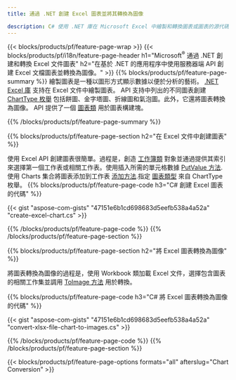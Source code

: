 ```yaml
---
title: 通過 .NET 創建 Excel 圖表並將其轉換為圖像

description: C# 使用 .NET 庫在 Microsoft Excel 中繪製和轉換圖表或圖表的源代碼。 
---
```

{{< blocks/products/pf/feature-page-wrap >}}
{{< blocks/products/pf/i18n/feature-page-header h1="Microsoft<sup>&reg;</sup> 通過 .NET 創建和轉換 Excel 文件圖表" h2="在基於 .NET 的應用程序中使用服務器端 API 創建 Excel 文檔圖表並轉換為圖像。" >}}
{{% blocks/products/pf/feature-page-summary %}}
繪製圖表是一種以圖形方式顯示數據以便於分析的藝術。 [.NET Excel 庫](/cells/net/) 支持在 Excel 文件中繪製圖表。 API 支持中列出的不同圖表創建 [ChartType 枚舉](https://reference.aspose.com/cells/net/aspose.cells.charts/charttype) 包括餅圖、金字塔圖、折線圖和氣泡圖。此外，它還將圖表轉換為圖像。 API 提供了一個 [圖表類](https://reference.aspose.com/cells/net/aspose.cells.charts) 用於圖表構建塊。

{{% /blocks/products/pf/feature-page-summary %}}

{{% blocks/products/pf/feature-page-section h2="在 Excel 文件中創建圖表" %}}

使用 Excel API 創建圖表很簡單。過程是，創造 [工作簿類](https://reference.aspose.com/cells/net/aspose.cells/workbook) 對象並通過提供其索引來選擇第一個工作表或相關工作表。使用插入所需的單元格數據 [PutValue 方法](https://reference.aspose.com/cells/net/aspose.cells/cell/methods/putvalue/index).使用 Charts 集合將圖表添加到工作表 [添加方法](https://reference.aspose.com/cells/net/aspose.cells.charts/chartcollection/methods/add).指定 [圖表類型](https://reference.aspose.com/cells/net/aspose.cells.charts/charttype) 來自 ChartType 枚舉。
{{% blocks/products/pf/feature-page-code h3="C# 創建 Excel 圖表的代碼" %}}

{{< gist "aspose-com-gists" "47151e6b1cd698683d5eefb538a4a52a" "create-excel-chart.cs" >}}

{{% /blocks/products/pf/feature-page-code %}}
{{% /blocks/products/pf/feature-page-section %}}


{{% blocks/products/pf/feature-page-section h2="將 Excel 圖表轉換為圖像" %}}

將圖表轉換為圖像的過程是，使用 Workbook 類加載 Excel 文件，選擇包含圖表的相關工作集並調用 [ToImage 方法](https://reference.aspose.com/cells/net/aspose.cells.charts.chart/toimage/methods/7) 用於轉換。

{{% blocks/products/pf/feature-page-code h3="C# 將 Excel 圖表轉換為圖像的代碼" %}}

{{< gist "aspose-com-gists" "47151e6b1cd698683d5eefb538a4a52a" "convert-xlsx-file-chart-to-images.cs" >}}

{{% /blocks/products/pf/feature-page-code %}}
{{% /blocks/products/pf/feature-page-section %}}

{{< blocks/products/pf/feature-page-options formats="all" afterslug="Chart Conversion" >}}
